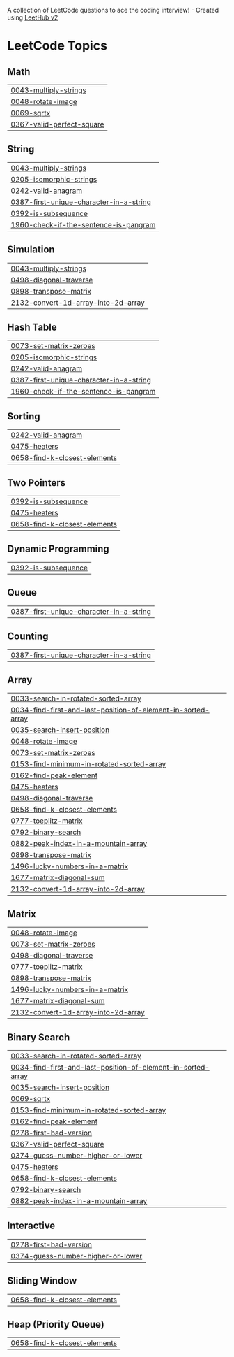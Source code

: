 A collection of LeetCode questions to ace the coding interview! - Created using [LeetHub v2](https://github.com/arunbhardwaj/LeetHub-2.0)
<!---LeetCode Topics Start-->
# LeetCode Topics
## Math
|  |
| ------- |
| [0043-multiply-strings](https://github.com/Ankitwart021/Leetcode_solutions/tree/master/0043-multiply-strings) |
| [0048-rotate-image](https://github.com/Ankitwart021/Leetcode_solutions/tree/master/0048-rotate-image) |
| [0069-sqrtx](https://github.com/Ankitwart021/Leetcode_solutions/tree/master/0069-sqrtx) |
| [0367-valid-perfect-square](https://github.com/Ankitwart021/Leetcode_solutions/tree/master/0367-valid-perfect-square) |
## String
|  |
| ------- |
| [0043-multiply-strings](https://github.com/Ankitwart021/Leetcode_solutions/tree/master/0043-multiply-strings) |
| [0205-isomorphic-strings](https://github.com/Ankitwart021/Leetcode_solutions/tree/master/0205-isomorphic-strings) |
| [0242-valid-anagram](https://github.com/Ankitwart021/Leetcode_solutions/tree/master/0242-valid-anagram) |
| [0387-first-unique-character-in-a-string](https://github.com/Ankitwart021/Leetcode_solutions/tree/master/0387-first-unique-character-in-a-string) |
| [0392-is-subsequence](https://github.com/Ankitwart021/Leetcode_solutions/tree/master/0392-is-subsequence) |
| [1960-check-if-the-sentence-is-pangram](https://github.com/Ankitwart021/Leetcode_solutions/tree/master/1960-check-if-the-sentence-is-pangram) |
## Simulation
|  |
| ------- |
| [0043-multiply-strings](https://github.com/Ankitwart021/Leetcode_solutions/tree/master/0043-multiply-strings) |
| [0498-diagonal-traverse](https://github.com/Ankitwart021/Leetcode_solutions/tree/master/0498-diagonal-traverse) |
| [0898-transpose-matrix](https://github.com/Ankitwart021/Leetcode_solutions/tree/master/0898-transpose-matrix) |
| [2132-convert-1d-array-into-2d-array](https://github.com/Ankitwart021/Leetcode_solutions/tree/master/2132-convert-1d-array-into-2d-array) |
## Hash Table
|  |
| ------- |
| [0073-set-matrix-zeroes](https://github.com/Ankitwart021/Leetcode_solutions/tree/master/0073-set-matrix-zeroes) |
| [0205-isomorphic-strings](https://github.com/Ankitwart021/Leetcode_solutions/tree/master/0205-isomorphic-strings) |
| [0242-valid-anagram](https://github.com/Ankitwart021/Leetcode_solutions/tree/master/0242-valid-anagram) |
| [0387-first-unique-character-in-a-string](https://github.com/Ankitwart021/Leetcode_solutions/tree/master/0387-first-unique-character-in-a-string) |
| [1960-check-if-the-sentence-is-pangram](https://github.com/Ankitwart021/Leetcode_solutions/tree/master/1960-check-if-the-sentence-is-pangram) |
## Sorting
|  |
| ------- |
| [0242-valid-anagram](https://github.com/Ankitwart021/Leetcode_solutions/tree/master/0242-valid-anagram) |
| [0475-heaters](https://github.com/Ankitwart021/Leetcode_solutions/tree/master/0475-heaters) |
| [0658-find-k-closest-elements](https://github.com/Ankitwart021/Leetcode_solutions/tree/master/0658-find-k-closest-elements) |
## Two Pointers
|  |
| ------- |
| [0392-is-subsequence](https://github.com/Ankitwart021/Leetcode_solutions/tree/master/0392-is-subsequence) |
| [0475-heaters](https://github.com/Ankitwart021/Leetcode_solutions/tree/master/0475-heaters) |
| [0658-find-k-closest-elements](https://github.com/Ankitwart021/Leetcode_solutions/tree/master/0658-find-k-closest-elements) |
## Dynamic Programming
|  |
| ------- |
| [0392-is-subsequence](https://github.com/Ankitwart021/Leetcode_solutions/tree/master/0392-is-subsequence) |
## Queue
|  |
| ------- |
| [0387-first-unique-character-in-a-string](https://github.com/Ankitwart021/Leetcode_solutions/tree/master/0387-first-unique-character-in-a-string) |
## Counting
|  |
| ------- |
| [0387-first-unique-character-in-a-string](https://github.com/Ankitwart021/Leetcode_solutions/tree/master/0387-first-unique-character-in-a-string) |
## Array
|  |
| ------- |
| [0033-search-in-rotated-sorted-array](https://github.com/Ankitwart021/Leetcode_solutions/tree/master/0033-search-in-rotated-sorted-array) |
| [0034-find-first-and-last-position-of-element-in-sorted-array](https://github.com/Ankitwart021/Leetcode_solutions/tree/master/0034-find-first-and-last-position-of-element-in-sorted-array) |
| [0035-search-insert-position](https://github.com/Ankitwart021/Leetcode_solutions/tree/master/0035-search-insert-position) |
| [0048-rotate-image](https://github.com/Ankitwart021/Leetcode_solutions/tree/master/0048-rotate-image) |
| [0073-set-matrix-zeroes](https://github.com/Ankitwart021/Leetcode_solutions/tree/master/0073-set-matrix-zeroes) |
| [0153-find-minimum-in-rotated-sorted-array](https://github.com/Ankitwart021/Leetcode_solutions/tree/master/0153-find-minimum-in-rotated-sorted-array) |
| [0162-find-peak-element](https://github.com/Ankitwart021/Leetcode_solutions/tree/master/0162-find-peak-element) |
| [0475-heaters](https://github.com/Ankitwart021/Leetcode_solutions/tree/master/0475-heaters) |
| [0498-diagonal-traverse](https://github.com/Ankitwart021/Leetcode_solutions/tree/master/0498-diagonal-traverse) |
| [0658-find-k-closest-elements](https://github.com/Ankitwart021/Leetcode_solutions/tree/master/0658-find-k-closest-elements) |
| [0777-toeplitz-matrix](https://github.com/Ankitwart021/Leetcode_solutions/tree/master/0777-toeplitz-matrix) |
| [0792-binary-search](https://github.com/Ankitwart021/Leetcode_solutions/tree/master/0792-binary-search) |
| [0882-peak-index-in-a-mountain-array](https://github.com/Ankitwart021/Leetcode_solutions/tree/master/0882-peak-index-in-a-mountain-array) |
| [0898-transpose-matrix](https://github.com/Ankitwart021/Leetcode_solutions/tree/master/0898-transpose-matrix) |
| [1496-lucky-numbers-in-a-matrix](https://github.com/Ankitwart021/Leetcode_solutions/tree/master/1496-lucky-numbers-in-a-matrix) |
| [1677-matrix-diagonal-sum](https://github.com/Ankitwart021/Leetcode_solutions/tree/master/1677-matrix-diagonal-sum) |
| [2132-convert-1d-array-into-2d-array](https://github.com/Ankitwart021/Leetcode_solutions/tree/master/2132-convert-1d-array-into-2d-array) |
## Matrix
|  |
| ------- |
| [0048-rotate-image](https://github.com/Ankitwart021/Leetcode_solutions/tree/master/0048-rotate-image) |
| [0073-set-matrix-zeroes](https://github.com/Ankitwart021/Leetcode_solutions/tree/master/0073-set-matrix-zeroes) |
| [0498-diagonal-traverse](https://github.com/Ankitwart021/Leetcode_solutions/tree/master/0498-diagonal-traverse) |
| [0777-toeplitz-matrix](https://github.com/Ankitwart021/Leetcode_solutions/tree/master/0777-toeplitz-matrix) |
| [0898-transpose-matrix](https://github.com/Ankitwart021/Leetcode_solutions/tree/master/0898-transpose-matrix) |
| [1496-lucky-numbers-in-a-matrix](https://github.com/Ankitwart021/Leetcode_solutions/tree/master/1496-lucky-numbers-in-a-matrix) |
| [1677-matrix-diagonal-sum](https://github.com/Ankitwart021/Leetcode_solutions/tree/master/1677-matrix-diagonal-sum) |
| [2132-convert-1d-array-into-2d-array](https://github.com/Ankitwart021/Leetcode_solutions/tree/master/2132-convert-1d-array-into-2d-array) |
## Binary Search
|  |
| ------- |
| [0033-search-in-rotated-sorted-array](https://github.com/Ankitwart021/Leetcode_solutions/tree/master/0033-search-in-rotated-sorted-array) |
| [0034-find-first-and-last-position-of-element-in-sorted-array](https://github.com/Ankitwart021/Leetcode_solutions/tree/master/0034-find-first-and-last-position-of-element-in-sorted-array) |
| [0035-search-insert-position](https://github.com/Ankitwart021/Leetcode_solutions/tree/master/0035-search-insert-position) |
| [0069-sqrtx](https://github.com/Ankitwart021/Leetcode_solutions/tree/master/0069-sqrtx) |
| [0153-find-minimum-in-rotated-sorted-array](https://github.com/Ankitwart021/Leetcode_solutions/tree/master/0153-find-minimum-in-rotated-sorted-array) |
| [0162-find-peak-element](https://github.com/Ankitwart021/Leetcode_solutions/tree/master/0162-find-peak-element) |
| [0278-first-bad-version](https://github.com/Ankitwart021/Leetcode_solutions/tree/master/0278-first-bad-version) |
| [0367-valid-perfect-square](https://github.com/Ankitwart021/Leetcode_solutions/tree/master/0367-valid-perfect-square) |
| [0374-guess-number-higher-or-lower](https://github.com/Ankitwart021/Leetcode_solutions/tree/master/0374-guess-number-higher-or-lower) |
| [0475-heaters](https://github.com/Ankitwart021/Leetcode_solutions/tree/master/0475-heaters) |
| [0658-find-k-closest-elements](https://github.com/Ankitwart021/Leetcode_solutions/tree/master/0658-find-k-closest-elements) |
| [0792-binary-search](https://github.com/Ankitwart021/Leetcode_solutions/tree/master/0792-binary-search) |
| [0882-peak-index-in-a-mountain-array](https://github.com/Ankitwart021/Leetcode_solutions/tree/master/0882-peak-index-in-a-mountain-array) |
## Interactive
|  |
| ------- |
| [0278-first-bad-version](https://github.com/Ankitwart021/Leetcode_solutions/tree/master/0278-first-bad-version) |
| [0374-guess-number-higher-or-lower](https://github.com/Ankitwart021/Leetcode_solutions/tree/master/0374-guess-number-higher-or-lower) |
## Sliding Window
|  |
| ------- |
| [0658-find-k-closest-elements](https://github.com/Ankitwart021/Leetcode_solutions/tree/master/0658-find-k-closest-elements) |
## Heap (Priority Queue)
|  |
| ------- |
| [0658-find-k-closest-elements](https://github.com/Ankitwart021/Leetcode_solutions/tree/master/0658-find-k-closest-elements) |
<!---LeetCode Topics End-->